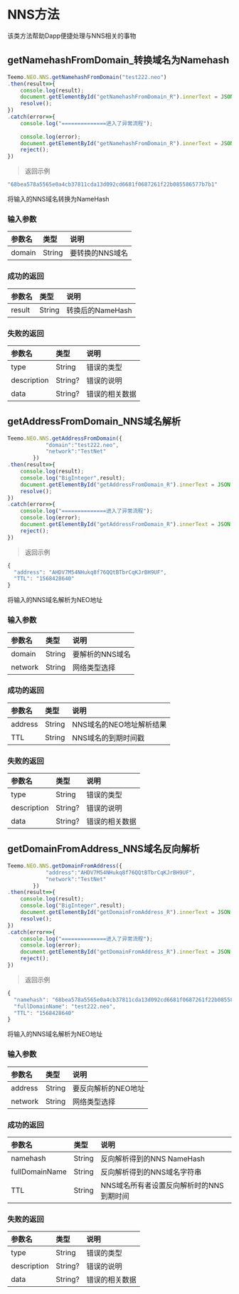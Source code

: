 # NNS方法

该类方法帮助Dapp便捷处理与NNS相关的事物

## getNamehashFromDomain_转换域名为Namehash

```typescript
Teemo.NEO.NNS.getNamehashFromDomain("test222.neo")
.then(result=>{
    console.log(result);
    document.getElementById("getNamehashFromDomain_R").innerText = JSON.stringify(result, null, 2);
    resolve();
})
.catch(error=>{
    console.log("==============进入了异常流程");
    
    console.log(error);
    document.getElementById("getNamehashFromDomain_R").innerText = JSON.stringify(error, null, 2);
    reject();
})
```

> 返回示例

```typescript
"68bea578a5565e0a4cb37811cda13d092cd6681f0687261f22b085586577b7b1"
```

将输入的NNS域名转换为NameHash

### 输入参数

| 参数名         | 类型     | 说明                                                             |
|:------------- |:-------- |:---------------------------------------------------------------- |
| domain        | String   | 要转换的NNS域名                                                   |

### 成功的返回
| 参数名         | 类型     | 说明                                                             |
|:------------- |:-------- |:---------------------------------------------------------------- |
| result        | String   | 转换后的NameHash                                                 |

### 失败的返回
| 参数名       | 类型    | 说明                                         |
|:----------- |:------- |:-------------------------------------------- |
| type        | String  | 错误的类型                                    |
| description | String? | 错误的说明                                    |
| data        | String? | 错误的相关数据                                |

## getAddressFromDomain_NNS域名解析

```typescript
Teemo.NEO.NNS.getAddressFromDomain({
            "domain":"test222.neo",
            "network":"TestNet"
        })
.then(result=>{
    console.log(result);
    console.log("BigInteger",result);
    document.getElementById("getAddressFromDomain_R").innerText = JSON.stringify(result, null, 2);
    resolve();
})
.catch(error=>{
    console.log("==============进入了异常流程");
    console.log(error);
    document.getElementById("getAddressFromDomain_R").innerText = JSON.stringify(error, null, 2);
    reject();
})
```

> 返回示例

```typescript
{
  "address": "AHDV7M54NHukq8f76QQtBTbrCqKJrBH9UF",
  "TTL": "1568428640"
}
```

将输入的NNS域名解析为NEO地址

### 输入参数

| 参数名         | 类型     | 说明                                                             |
|:------------- |:-------- |:---------------------------------------------------------------- |
| domain        | String   | 要解析的NNS域名                                                   |
| network       | String   | 网络类型选择                                                      |

### 成功的返回
| 参数名         | 类型     | 说明                                                             |
|:------------- |:-------- |:---------------------------------------------------------------- |
| address        | String   | NNS域名的NEO地址解析结果                                          |
| TTL            | String   | NNS域名的到期时间戳                                               |

### 失败的返回
| 参数名       | 类型    | 说明                                         |
|:----------- |:------- |:-------------------------------------------- |
| type        | String  | 错误的类型                                    |
| description | String? | 错误的说明                                    |
| data        | String? | 错误的相关数据                                |

## getDomainFromAddress_NNS域名反向解析

```typescript
Teemo.NEO.NNS.getDomainFromAddress({
            "address":"AHDV7M54NHukq8f76QQtBTbrCqKJrBH9UF",
            "network":"TestNet"
        })
.then(result=>{
    console.log(result);
    console.log("BigInteger",result);
    document.getElementById("getDomainFromAddress_R").innerText = JSON.stringify(result, null, 2);
    resolve();
})
.catch(error=>{
    console.log("==============进入了异常流程");
    console.log(error);
    document.getElementById("getDomainFromAddress_R").innerText = JSON.stringify(error, null, 2);
    reject();
})
```

> 返回示例

```typescript
{
  "namehash": "68bea578a5565e0a4cb37811cda13d092cd6681f0687261f22b085586577b7b1",
  "fullDomainName": "test222.neo",
  "TTL": "1568428640"
}
```

将输入的NNS域名解析为NEO地址

### 输入参数

| 参数名         | 类型     | 说明                                                             |
|:------------- |:-------- |:---------------------------------------------------------------- |
| address       | String   | 要反向解析的NEO地址                                               |
| network       | String   | 网络类型选择                                                      |

### 成功的返回
| 参数名          | 类型     | 说明                                                             |
|:-------------  |:-------- |:---------------------------------------------------------------- |
| namehash       | String   | 反向解析得到的NNS NameHash                                        |
| fullDomainName | String   | 反向解析得到的NNS域名字符串                                        |
| TTL            | String   | NNS域名所有者设置反向解析时的NNS到期时间                            |

### 失败的返回
| 参数名       | 类型    | 说明                                         |
|:----------- |:------- |:-------------------------------------------- |
| type        | String  | 错误的类型                                    |
| description | String? | 错误的说明                                    |
| data        | String? | 错误的相关数据                                |